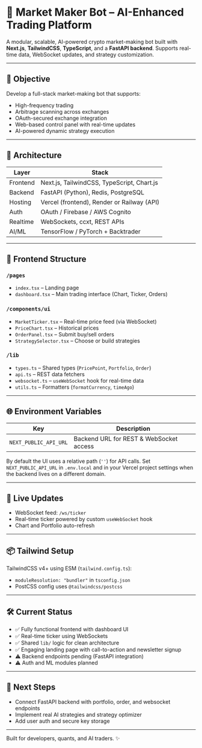 # 🚀 Market Maker Bot – AI-Enhanced Trading Platform

A modular, scalable, AI-powered crypto market-making bot built with **Next.js**, **TailwindCSS**, **TypeScript**, and a **FastAPI backend**. Supports real-time data, WebSocket updates, and strategy customization.

---

## 🎯 Objective

Develop a full-stack market-making bot that supports:

- High-frequency trading
- Arbitrage scanning across exchanges
- OAuth-secured exchange integration
- Web-based control panel with real-time updates
- AI-powered dynamic strategy execution

---

## 🔧 Architecture

| Layer    | Stack                                      |
| -------- | ------------------------------------------ |
| Frontend | Next.js, TailwindCSS, TypeScript, Chart.js |
| Backend  | FastAPI (Python), Redis, PostgreSQL        |
| Hosting  | Vercel (frontend), Render or Railway (API) |
| Auth     | OAuth / Firebase / AWS Cognito             |
| Realtime | WebSockets, ccxt, REST APIs                |
| AI/ML    | TensorFlow / PyTorch + Backtrader          |

---

## 🧱 Frontend Structure

### `/pages`

- `index.tsx` – Landing page
- `dashboard.tsx` – Main trading interface (Chart, Ticker, Orders)

### `/components/ui`

- `MarketTicker.tsx` – Real-time price feed (via WebSocket)
- `PriceChart.tsx` – Historical prices
- `OrderPanel.tsx` – Submit buy/sell orders
- `StrategySelector.tsx` – Choose or build strategies

### `/lib`

- `types.ts` – Shared types (`PricePoint`, `Portfolio`, `Order`)
- `api.ts` – REST data fetchers
- `websocket.ts` – `useWebSocket` hook for real-time data
- `utils.ts` – Formatters (`formatCurrency`, `timeAgo`)

---

## 🌐 Environment Variables

| Key                   | Description                                   |
| --------------------- | --------------------------------------------- |
| `NEXT_PUBLIC_API_URL` | Backend URL for REST & WebSocket access       |

By default the UI uses a relative path (`''`) for API calls.
Set `NEXT_PUBLIC_API_URL` in `.env.local` and in your Vercel project settings when
the backend lives on a different domain.

---

## 🔌 Live Updates

- WebSocket feed: `/ws/ticker`
- Real-time ticker powered by custom `useWebSocket` hook
- Chart and Portfolio auto-refresh

---

## 📦 Tailwind Setup

TailwindCSS v4+ using ESM (`tailwind.config.ts`):

- `moduleResolution: "bundler"` in `tsconfig.json`
- PostCSS config uses `@tailwindcss/postcss`

---

## 🛠️ Current Status

- ✅ Fully functional frontend with dashboard UI
- ✅ Real-time ticker using WebSockets
- ✅ Shared `lib/` logic for clean architecture
- ✅ Engaging landing page with call-to-action and newsletter signup
- ⚠️ Backend endpoints pending (FastAPI integration)
- ⚠️ Auth and ML modules planned

---

## 🚀 Next Steps

- Connect FastAPI backend with portfolio, order, and websocket endpoints
- Implement real AI strategies and strategy optimizer
- Add user auth and secure key storage

---

Built for developers, quants, and AI traders. ✨
